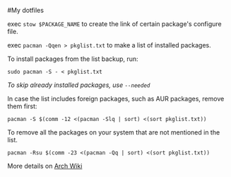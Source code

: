 #My dotfiles

exec `stow $PACKAGE_NAME` to create the link of certain package's configure file.

exec `pacman -Qqen > pkglist.txt` to make a list of installed packages.

To install packages from the list backup, run:
```
sudo pacman -S - < pkglist.txt
```

*To skip already installed packages, use `--needed`*

In case the list includes foreign packages, such as AUR packages, remove them first:
```
pacman -S $(comm -12 <(pacman -Slq | sort) <(sort pkglist.txt))
```

To remove all the packages on your system that are not mentioned in the list. 
```
pacman -Rsu $(comm -23 <(pacman -Qq | sort) <(sort pkglist.txt))
```

More details on [Arch Wiki](https://wiki.archlinux.org/index.php/Pacman/Tips_and_tricks#List_of_installed_packages)
